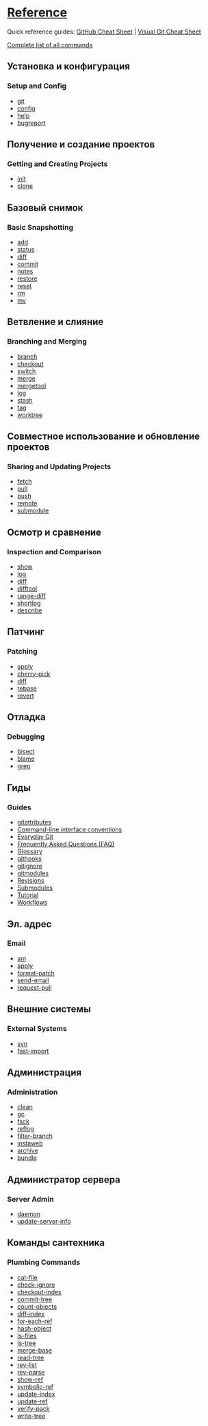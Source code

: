 # [Reference](https://git-scm.com/docs)

Quick reference guides: [GitHub Cheat Sheet](https://training.github.com/downloads/ru/github-git-cheat-sheet/) | [Visual Git Cheat Sheet](https://ndpsoftware.com/git-cheatsheet.html)

[Complete list of all commands](https://git-scm.com/docs/git-bundle)

## Установка и конфигурация
<div class="column-left"><a>
        <h3 class="setup">Setup and Config</h3>
</a><ul class="unstyled"><a>
  </a><li><a></a><a href="https://git-scm.com/docs/git">git</a></li>
  <li><a href="https://git-scm.com/docs/git-config">config</a></li>
  <li><a href="https://git-scm.com/docs/git-help">help</a></li>
  <li><a href="https://git-scm.com/docs/git-bugreport">bugreport</a></li>
</ul>

## Получение и создание проектов
<h3 class="projects cc_cursor">Getting and Creating Projects</h3>
<ul class="unstyled">
  <li><a href="https://git-scm.com/docs/git-init">init</a></li>
  <li><a href="https://git-scm.com/docs/git-clone">clone</a></li>
</ul>

## Базовый снимок
<h3 class="snapshotting cc_cursor">Basic Snapshotting</h3>
<ul class="unstyled">
  <li><a href="https://git-scm.com/docs/git-add">add</a></li>
  <li><a href="https://git-scm.com/docs/git-status">status</a></li>
  <li><a href="https://git-scm.com/docs/git-diff">diff</a></li>
  <li><a href="https://git-scm.com/docs/git-commit">commit</a></li>
  <li><a href="https://git-scm.com/docs/git-notes">notes</a></li>
  <li><a href="https://git-scm.com/docs/git-restore">restore</a></li>
  <li><a href="https://git-scm.com/docs/git-reset">reset</a></li>
  <li><a href="https://git-scm.com/docs/git-rm">rm</a></li>
  <li><a href="https://git-scm.com/docs/git-mv">mv</a></li>
</ul>

## Ветвление и слияние
<h3 class="branching">Branching and Merging</h3>
<ul class="unstyled">
  <li><a href="https://git-scm.com/docs/git-branch">branch</a></li>
  <li><a href="https://git-scm.com/docs/git-checkout">checkout</a></li>
  <li><a href="https://git-scm.com/docs/git-switch">switch</a></li>
  <li><a href="https://git-scm.com/docs/git-merge">merge</a></li>
  <li><a href="https://git-scm.com/docs/git-mergetool">mergetool</a></li>
  <li><a href="https://git-scm.com/docs/git-log">log</a></li>
  <li><a href="https://git-scm.com/docs/git-stash">stash</a></li>
  <li><a href="https://git-scm.com/docs/git-tag">tag</a></li>
  <li><a href="https://git-scm.com/docs/git-worktree">worktree</a></li>
</ul>

## Совместное использование и обновление проектов
<h3 class="sharing">Sharing and Updating Projects</h3>
<ul class="unstyled">
  <li><a href="https://git-scm.com/docs/git-fetch">fetch</a></li>
  <li><a href="https://git-scm.com/docs/git-pull">pull</a></li>
  <li><a href="https://git-scm.com/docs/git-push">push</a></li>
  <li><a href="https://git-scm.com/docs/git-remote">remote</a></li>
  <li><a href="https://git-scm.com/docs/git-submodule">submodule</a></li>
</ul>

## Осмотр и сравнение
<h3 class="inspection cc_cursor">Inspection and Comparison</h3>
<ul class="unstyled">
  <li><a href="https://git-scm.com/docs/git-show">show</a></li>
  <li><a href="https://git-scm.com/docs/git-log">log</a></li>
  <li><a href="https://git-scm.com/docs/git-diff">diff</a></li>
  <li><a href="https://git-scm.com/docs/git-difftool">difftool</a></li>
  <li><a href="https://git-scm.com/docs/git-range-diff">range-diff</a></li>
  <li><a href="https://git-scm.com/docs/git-shortlog">shortlog</a></li>
  <li><a href="https://git-scm.com/docs/git-describe">describe</a></li>
</ul>

## Патчинг
<h3 class="patching">Patching</h3>
<ul class="unstyled">
  <li><a href="https://git-scm.com/docs/git-apply">apply</a></li>
  <li><a href="https://git-scm.com/docs/git-cherry-pick">cherry-pick</a></li>
  <li><a href="https://git-scm.com/docs/git-diff">diff</a></li>
  <li><a href="https://git-scm.com/docs/git-rebase">rebase</a></li>
  <li><a href="https://git-scm.com/docs/git-revert">revert</a></li>
</ul>

## Отладка
<h3 class="debugging cc_cursor">Debugging</h3>
<ul class="unstyled">
  <li><a href="https://git-scm.com/docs/git-bisect">bisect</a></li>
  <li><a href="https://git-scm.com/docs/git-blame">blame</a></li>
  <li><a href="https://git-scm.com/docs/git-grep">grep</a></li>
</ul>

</div>

## Гиды
<div class="column-right cc_cursor">
        <h3 class="guides cc_cursor">Guides</h3>
<ul class="unstyled cc_cursor">
  <li><a href="https://git-scm.com/docs/gitattributes">gitattributes</a></li>
  <li><a href="https://git-scm.com/docs/gitcli">Command-line interface conventions</a></li>
  <li><a href="https://git-scm.com/docs/giteveryday">Everyday Git</a></li>
<li><a href="https://git-scm.com/docs/gitfaq">Frequently Asked Questions (FAQ)</a></li>
  <li><a href="https://git-scm.com/docs/gitglossary">Glossary</a></li>
  <li><a href="https://git-scm.com/docs/githooks">githooks</a></li>
  <li><a href="https://git-scm.com/docs/gitignore">gitignore</a></li>
  <li><a href="https://git-scm.com/docs/gitmodules">gitmodules</a></li>
  <li><a href="https://git-scm.com/docs/gitrevisions">Revisions</a></li>
  <li><a href="https://git-scm.com/docs/gitsubmodules">Submodules</a></li>
  <li><a href="https://git-scm.com/docs/gittutorial">Tutorial</a></li>
  <li><a href="https://git-scm.com/docs/gitworkflows">Workflows</a></li>
</ul>

## Эл. адрес
<h3 class="email">Email</h3>
<ul class="unstyled">
  <li><a href="https://git-scm.com/docs/git-am">am</a></li>
  <li><a href="https://git-scm.com/docs/git-apply">apply</a></li>
  <li><a href="https://git-scm.com/docs/git-format-patch">format-patch</a></li>
  <li><a href="https://git-scm.com/docs/git-send-email">send-email</a></li>
  <li><a href="https://git-scm.com/docs/git-request-pull">request-pull</a></li>
</ul>

## Внешние системы
<h3 class="external">External Systems</h3>
<ul class="unstyled">
  <li><a href="https://git-scm.com/docs/git-svn">svn</a></li>
  <li><a href="https://git-scm.com/docs/git-fast-import">fast-import</a></li>
</ul>

## Администрация
<h3 class="admin cc_cursor">Administration</h3>
<ul class="unstyled">
  <li><a href="https://git-scm.com/docs/git-clean">clean</a></li>
  <li><a href="https://git-scm.com/docs/git-gc">gc</a></li>
  <li><a href="https://git-scm.com/docs/git-fsck">fsck</a></li>
  <li><a href="https://git-scm.com/docs/git-reflog">reflog</a></li>
  <li><a href="https://git-scm.com/docs/git-filter-branch">filter-branch</a></li>
  <li><a href="https://git-scm.com/docs/git-instaweb">instaweb</a></li>
  <li><a href="https://git-scm.com/docs/git-archive">archive</a></li>
  <li><a href="https://git-scm.com/docs/git-bundle">bundle</a></li>
</ul>

## Администратор сервера
<h3 class="server-admin">Server Admin</h3>
<ul class="unstyled">
  <li><a href="https://git-scm.com/docs/git-daemon">daemon</a></li>
  <li><a href="https://git-scm.com/docs/git-update-server-info">update-server-info</a></li>
</ul>

## Команды сантехника
<h3 class="plumbing">Plumbing Commands</h3>
<ul class="unstyled">
  <li><a href="https://git-scm.com/docs/git-cat-file">cat-file</a></li>
  <li><a href="https://git-scm.com/docs/git-check-ignore">check-ignore</a></li>
  <li><a href="https://git-scm.com/docs/git-checkout-index">checkout-index</a></li>
  <li><a href="https://git-scm.com/docs/git-commit-tree">commit-tree</a></li>
  <li><a href="https://git-scm.com/docs/git-count-objects">count-objects</a></li>
  <li><a href="https://git-scm.com/docs/git-diff-index">diff-index</a></li>
  <li><a href="https://git-scm.com/docs/git-for-each-ref">for-each-ref</a></li>
  <li><a href="https://git-scm.com/docs/git-hash-object">hash-object</a></li>
  <li><a href="https://git-scm.com/docs/git-ls-files">ls-files</a></li>
  <li><a href="https://git-scm.com/docs/git-ls-tree">ls-tree</a></li>
  <li><a href="https://git-scm.com/docs/git-merge-base">merge-base</a></li>
  <li><a href="https://git-scm.com/docs/git-read-tree">read-tree</a></li>
  <li><a href="https://git-scm.com/docs/git-rev-list">rev-list</a></li>
  <li><a href="https://git-scm.com/docs/git-rev-parse">rev-parse</a></li>
  <li><a href="https://git-scm.com/docs/git-show-ref">show-ref</a></li>
  <li><a href="https://git-scm.com/docs/git-symbolic-ref">symbolic-ref</a></li>
  <li><a href="https://git-scm.com/docs/git-update-index">update-index</a></li>
  <li><a href="https://git-scm.com/docs/git-update-ref">update-ref</a></li>
  <li><a href="https://git-scm.com/docs/git-verify-pack">verify-pack</a></li>
  <li><a href="https://git-scm.com/docs/git-write-tree">write-tree</a></li>
</ul>

</div>